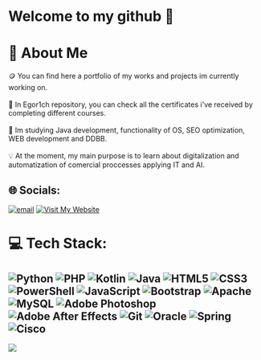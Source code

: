 # Welcome to my github 👋

# 💫 About Me
🪙 You can find here a portfolio of my works and projects im currently working on.<br><br>📄 In Egor1ch repository, you can check all the certificates i've received by completing different courses.<br><br>🌱 Im studying Java development, functionality of OS, SEO optimization, WEB development and DDBB.<br><br>💡 At the moment, my main purpose is to learn about digitalization and automatization of comercial proccesses applying IT and AI.


## 🌐 Socials:
[![email](https://img.shields.io/badge/Gmail-D14836?style=for-the-badge&logo=gmail&logoColor=white)](mailto:egor.egorich76@gmail.com) 
[![Visit My Website](https://img.shields.io/badge/MY_WEBSITE-D14836?style=for-the-badge&logo=Google&logoColor=white)](https://www.yehorkolesnikov.com)

# 💻 Tech Stack:
![Python](https://img.shields.io/badge/python-3670A0?style=for-the-badge&logo=python&logoColor=ffdd54) ![PHP](https://img.shields.io/badge/php-%23777BB4.svg?style=for-the-badge&logo=php&logoColor=white) ![Kotlin](https://img.shields.io/badge/kotlin-%237F52FF.svg?style=for-the-badge&logo=kotlin&logoColor=white) ![Java](https://img.shields.io/badge/java-%23ED8B00.svg?style=for-the-badge&logo=openjdk&logoColor=white) ![HTML5](https://img.shields.io/badge/html5-%23E34F26.svg?style=for-the-badge&logo=html5&logoColor=white) ![CSS3](https://img.shields.io/badge/css3-%231572B6.svg?style=for-the-badge&logo=css3&logoColor=white) ![PowerShell](https://img.shields.io/badge/PowerShell-%235391FE.svg?style=for-the-badge&logo=powershell&logoColor=white) ![JavaScript](https://img.shields.io/badge/javascript-%23323330.svg?style=for-the-badge&logo=javascript&logoColor=%23F7DF1E) ![Bootstrap](https://img.shields.io/badge/bootstrap-%238511FA.svg?style=for-the-badge&logo=bootstrap&logoColor=white) ![Apache](https://img.shields.io/badge/apache-%23D42029.svg?style=for-the-badge&logo=apache&logoColor=white) ![MySQL](https://img.shields.io/badge/mysql-4479A1.svg?style=for-the-badge&logo=mysql&logoColor=white) ![Adobe Photoshop](https://img.shields.io/badge/adobe%20photoshop-%2331A8FF.svg?style=for-the-badge&logo=adobe%20photoshop&logoColor=white) ![Adobe After Effects](https://img.shields.io/badge/Adobe%20After%20Effects-9999FF.svg?style=for-the-badge&logo=Adobe%20After%20Effects&logoColor=white) ![Git](https://img.shields.io/badge/git-%23F05033.svg?style=for-the-badge&logo=git&logoColor=white) ![Oracle](https://img.shields.io/badge/Oracle-F80000?style=for-the-badge&logo=oracle&logoColor=white) ![Spring](https://img.shields.io/badge/spring-%236DB33F.svg?style=for-the-badge&logo=spring&logoColor=white) ![Cisco](https://img.shields.io/badge/cisco-%23049fd9.svg?style=for-the-badge&logo=cisco&logoColor=black)
---
[![](https://visitcount.itsvg.in/api?id=Egor1ch&icon=0&color=0)](https://visitcount.itsvg.in)

<!-- Proudly created with GPRM ( https://gprm.itsvg.in ) -->
